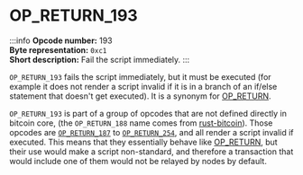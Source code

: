 # OP_RETURN_193
:::info
**Opcode number:** 193  
**Byte representation:**  `0xc1`  
**Short description:** Fail the script immediately.
:::

`OP_RETURN_193` fails the script immediately, but it must be executed (for example it does not render a script invalid if it is in a branch of an if/else statement that doesn't get executed). It is a synonym for [OP_RETURN](./OP_RETURN.md).

`OP_RETURN_193` is part of a group of opcodes that are not defined directly in bitcoin core, (the `OP_RETURN_188` name comes from [rust-bitcoin](https://docs.rs/bitcoin/latest/src/bitcoin/blockdata/opcodes.rs.html)). Those opcodes are [`OP_RETURN_187`](./OP_RETURN_187.md) to [`OP_RETURN_254`](./OP_RETURN_254.md), and all render a script invalid if executed. This means that they essentially behave like [OP_RETURN](./OP_RETURN.md), but their use would make a script non-standard, and therefore a transaction that would include one of them would not be relayed by nodes by default.
